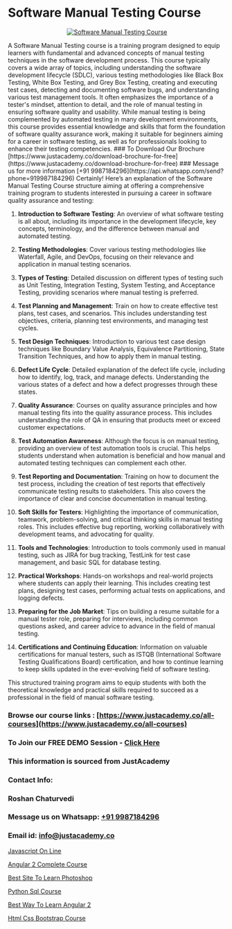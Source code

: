 # Software Manual Testing Course

<p align="center">
  <a href="https://justacademy.co/program-detail/software-testing">
    <img src="https://justacademy.co/storage2/program_images/1704700438.webp" alt="Software Manual Testing Course">
  </a>
</p>
A Software Manual Testing course is a training program designed to equip learners with fundamental and advanced concepts of manual testing techniques in the software development process. This course typically covers a wide array of topics, including understanding the software development lifecycle (SDLC), various testing methodologies like Black Box Testing, White Box Testing, and Grey Box Testing, creating and executing test cases, detecting and documenting software bugs, and understanding various test management tools. It often emphasizes the importance of a tester's mindset, attention to detail, and the role of manual testing in ensuring software quality and usability. While manual testing is being complemented by automated testing in many development environments, this course provides essential knowledge and skills that form the foundation of software quality assurance work, making it suitable for beginners aiming for a career in software testing, as well as for professionals looking to enhance their testing competencies.
### To Download Our Brochure [https://www.justacademy.co/download-brochure-for-free](https://www.justacademy.co/download-brochure-for-free)
### Message us for more information [+91 9987184296](https://api.whatsapp.com/send?phone=919987184296)
Certainly! Here’s an explanation of the Software Manual Testing Course structure aiming at offering a comprehensive training program to students interested in pursuing a career in software quality assurance and testing:

1) **Introduction to Software Testing**: An overview of what software testing is all about, including its importance in the development lifecycle, key concepts, terminology, and the difference between manual and automated testing.

2) **Testing Methodologies**: Cover various testing methodologies like Waterfall, Agile, and DevOps, focusing on their relevance and application in manual testing scenarios.

3) **Types of Testing**: Detailed discussion on different types of testing such as Unit Testing, Integration Testing, System Testing, and Acceptance Testing, providing scenarios where manual testing is preferred.

4) **Test Planning and Management**: Train on how to create effective test plans, test cases, and scenarios. This includes understanding test objectives, criteria, planning test environments, and managing test cycles.

5) **Test Design Techniques**: Introduction to various test case design techniques like Boundary Value Analysis, Equivalence Partitioning, State Transition Techniques, and how to apply them in manual testing.

6) **Defect Life Cycle**: Detailed explanation of the defect life cycle, including how to identify, log, track, and manage defects. Understanding the various states of a defect and how a defect progresses through these states.

7) **Quality Assurance**: Courses on quality assurance principles and how manual testing fits into the quality assurance process. This includes understanding the role of QA in ensuring that products meet or exceed customer expectations.

8) **Test Automation Awareness**: Although the focus is on manual testing, providing an overview of test automation tools is crucial. This helps students understand when automation is beneficial and how manual and automated testing techniques can complement each other.

9) **Test Reporting and Documentation**: Training on how to document the test process, including the creation of test reports that effectively communicate testing results to stakeholders. This also covers the importance of clear and concise documentation in manual testing.

10) **Soft Skills for Testers**: Highlighting the importance of communication, teamwork, problem-solving, and critical thinking skills in manual testing roles. This includes effective bug reporting, working collaboratively with development teams, and advocating for quality.

11) **Tools and Technologies**: Introduction to tools commonly used in manual testing, such as JIRA for bug tracking, TestLink for test case management, and basic SQL for database testing.

12) **Practical Workshops**: Hands-on workshops and real-world projects where students can apply their learning. This includes creating test plans, designing test cases, performing actual tests on applications, and logging defects.

13) **Preparing for the Job Market**: Tips on building a resume suitable for a manual tester role, preparing for interviews, including common questions asked, and career advice to advance in the field of manual testing.

14) **Certifications and Continuing Education**: Information on valuable certifications for manual testers, such as ISTQB (International Software Testing Qualifications Board) certification, and how to continue learning to keep skills updated in the ever-evolving field of software testing.

This structured training program aims to equip students with both the theoretical knowledge and practical skills required to succeed as a professional in the field of manual software testing.

### Browse our course links : [https://www.justacademy.co/all-courses](https://www.justacademy.co/all-courses) 
### To Join our FREE DEMO Session - [Click Here](https://www.justacademy.co/register-for-course-demo)


### This information is sourced from JustAcademy
### Contact Info:
### Roshan Chaturvedi
### Message us on Whatsapp: [+91 9987184296](https://api.whatsapp.com/send?phone=919987184296)
### Email id: [info@justacademy.co](mailto:info@justacademy.co)
                
[Javascript On Line](https://www.linkedin.com/pulse/javascript-line-justacademy-cupertino-jr6pc?trackingId=o1r7HoUuxJmP6P%2BC55Q6bA%3D%3D&lipi=urn%3Ali%3Apage%3Ad_flagship3_company_admin%3BnS5tGyG4QnikczaDjz%2F1LQ%3D%3D)

[Angular 2 Complete Course](https://www.linkedin.com/pulse/angular-2-complete-course-justacademy-beangaluru-lgiwc?trackingId=EdaS4NrA9atrWwhYaLc6NA%3D%3D&lipi=urn%3Ali%3Apage%3Ad_flagship3_company_admin%3BpD6q2VILS9qcBdXR1J94fw%3D%3D)

[Best Site To Learn Photoshop](https://medium.com/@akanshapatil/best-site-to-learn-photoshop-b443e902fb5d)

[Python Sql Course](https://medium.com/@akanshapatil/python-sql-course-8f6c98d49f7c)

[Best Way To Learn Angular 2](https://justacademyin.github.io/justacademy/best-way-to-learn-angular-2)

[Html Css Bootstrap Course](https://justacademyin.github.io/justacademy/html-css-bootstrap-course)

